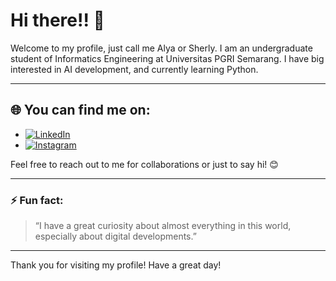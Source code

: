 # Hi there!! 👋 
Welcome to my profile, just call me Alya or Sherly. I am an undergraduate student of Informatics Engineering at Universitas PGRI Semarang. I have big interested in AI development, and currently learning Python.

---

## 🌐 You can find me on:

- [![LinkedIn](https://img.shields.io/badge/LinkedIn-blue?style=flat&logo=linkedin&logoColor=white)]([https://www.linkedin.com/in/yourprofile](http://www.linkedin.com/in/alya-sherly-al-azmy-563621328))
- [![Instagram](https://img.shields.io/badge/Instagram-E4405F?style=flat&logo=instagram&logoColor=white)](https://www.instagram.com/aalyasherly/)
   
Feel free to reach out to me for collaborations or just to say hi! 😊

---

### ⚡ Fun fact:
> “I have a great curiosity about almost everything in this world, especially about digital developments.”

---

Thank you for visiting my profile! Have a great day!

<!---
alyasherly/alyasherly is a ✨ special ✨ repository because its `README.md` (this file) appears on your GitHub profile.
You can click the Preview link to take a look at your changes.
--->
